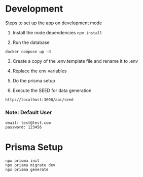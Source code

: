 # Development

Steps to set up the app on development mode

1. Install the node dependencies `npm install`

2. Run the database

```
docker compose up -d
```

3. Create a copy of the .env.template file and rename it to .env

4. Replace the env variables

5. Do the prisma setup

6. Execute the SEED for data generation

```
http://localhost:3000/api/seed
```

### Note: Default User
```
email: test@test.com
password: 123456
```

# Prisma Setup

```
npx prisma init
npx prisma migrate dev
npx prisma generate
```